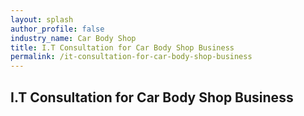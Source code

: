 ```yaml
---
layout: splash 
author_profile: false 
industry_name: Car Body Shop
title: I.T Consultation for Car Body Shop Business
permalink: /it-consultation-for-car-body-shop-business
---
```


## I.T Consultation for Car Body Shop Business